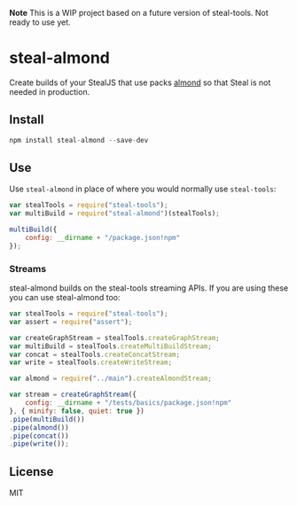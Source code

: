 
**Note** This is a WIP project based on a future version of steal-tools. Not ready to use yet.

# steal-almond

Create builds of your StealJS that use packs [almond](https://github.com/jrburke/almond) so that Steal is not needed in production.

## Install

```js
npm install steal-almond --save-dev
```

## Use

Use `steal-almond` in place of where you would normally use `steal-tools`:

```js
var stealTools = require("steal-tools");
var multiBuild = require("steal-almond")(stealTools);

multiBuild({
	config: __dirname + "/package.json!npm"
});
```

### Streams

steal-almond builds on the steal-tools streaming APIs. If you are using these you can use steal-almond too:

```js
var stealTools = require("steal-tools");
var assert = require("assert");

var createGraphStream = stealTools.createGraphStream;
var multiBuild = stealTools.createMultiBuildStream;
var concat = stealTools.createConcatStream;
var write = stealTools.createWriteStream;

var almond = require("../main").createAlmondStream;

var stream = createGraphStream({
	config: __dirname + "/tests/basics/package.json!npm"
}, { minify: false, quiet: true })
.pipe(multiBuild())
.pipe(almond())
.pipe(concat())
.pipe(write());
```

## License

MIT
